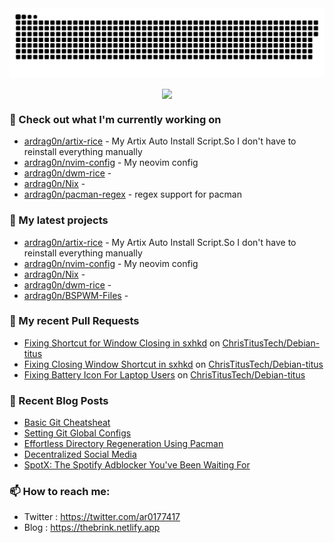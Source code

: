 <img src="https://raw.githubusercontent.com/ardrag0n/ardrag0n/output/github-contribution-grid-snake.svg" />
<p align="center"><a href="https://github.com/ardrag0n/github-readme-stats">
  <img align="center" src="https://github-readme-stats-two-sooty-93.vercel.app//api?username=ardrag0n&show_icons=true&theme=transparent&hide=contribs" />
</a></p>


### 👷 Check out what I'm currently working on

- [ardrag0n/artix-rice](https://github.com/ardrag0n/artix-rice) - My Artix Auto Install Script.So I don&#39;t have to reinstall everything manually
- [ardrag0n/nvim-config](https://github.com/ardrag0n/nvim-config) - My neovim config
- [ardrag0n/dwm-rice](https://github.com/ardrag0n/dwm-rice) - 
- [ardrag0n/Nix](https://github.com/ardrag0n/Nix) - 
- [ardrag0n/pacman-regex](https://github.com/ardrag0n/pacman-regex) - regex support for pacman
### 🌱 My latest projects

- [ardrag0n/artix-rice](https://github.com/ardrag0n/artix-rice) - My Artix Auto Install Script.So I don&#39;t have to reinstall everything manually
- [ardrag0n/nvim-config](https://github.com/ardrag0n/nvim-config) - My neovim config
- [ardrag0n/Nix](https://github.com/ardrag0n/Nix) - 
- [ardrag0n/dwm-rice](https://github.com/ardrag0n/dwm-rice) - 
- [ardrag0n/BSPWM-Files](https://github.com/ardrag0n/BSPWM-Files) - 
### 🔨 My recent Pull Requests

- [Fixing Shortcut for Window Closing in sxhkd](https://github.com/ChrisTitusTech/Debian-titus/pull/40) on [ChrisTitusTech/Debian-titus](https://github.com/ChrisTitusTech/Debian-titus)
- [Fixing Closing Window Shortcut in sxhkd](https://github.com/ChrisTitusTech/Debian-titus/pull/39) on [ChrisTitusTech/Debian-titus](https://github.com/ChrisTitusTech/Debian-titus)
- [Fixing Battery Icon For Laptop Users](https://github.com/ChrisTitusTech/Debian-titus/pull/37) on [ChrisTitusTech/Debian-titus](https://github.com/ChrisTitusTech/Debian-titus)
### 📰 Recent Blog Posts

- [Basic Git Cheatsheat](https://thebrink.netlify.app/posts/2023/basic-github-cheatsheat/)
- [Setting Git Global Configs](https://thebrink.netlify.app/posts/2023/my-git-setup/)
- [Effortless Directory Regeneration Using Pacman](https://thebrink.netlify.app/posts/2023/regenerating-configs-using-pacman/)
- [Decentralized Social Media](https://thebrink.netlify.app/posts/2023/decentralized-socialmedia/)
- [SpotX: The Spotify Adblocker You&#39;ve Been Waiting For](https://thebrink.netlify.app/spotx/)
### 📫 How to reach me:
  - Twitter   : <https://twitter.com/ar0177417>
  - Blog   : <https://thebrink.netlify.app>
